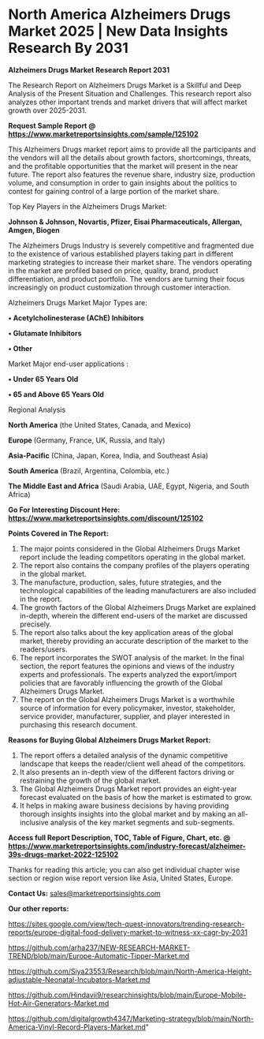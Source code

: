 # North America Alzheimers Drugs Market 2025 | New Data Insights Research By 2031

<strong>Alzheimers Drugs Market Research Report 2031</strong>

The Research Report on Alzheimers Drugs Market is a Skillful and Deep Analysis of the Present Situation and Challenges. This research report also analyzes other important trends and market drivers that will affect market growth over 2025-2031.

<strong>Request Sample Report @ <a href=https://www.marketreportsinsights.com/sample/125102>https://www.marketreportsinsights.com/sample/125102</a></strong>

This Alzheimers Drugs market report aims to provide all the participants and the vendors will all the details about growth factors, shortcomings, threats, and the profitable opportunities that the market will present in the near future. The report also features the revenue share, industry size, production volume, and consumption in order to gain insights about the politics to contest for gaining control of a large portion of the market share.

Top Key Players in the Alzheimers Drugs Market:

<strong>Johnson & Johnson, Novartis, Pfizer, Eisai Pharmaceuticals, Allergan, Amgen, Biogen</strong>

The Alzheimers Drugs Industry is severely competitive and fragmented due to the existence of various established players taking part in different marketing strategies to increase their market share. The vendors operating in the market are profiled based on price, quality, brand, product differentiation, and product portfolio. The vendors are turning their focus increasingly on product customization through customer interaction.

Alzheimers Drugs Market Major Types are:

<strong>• Acetylcholinesterase (AChE) Inhibitors

• Glutamate Inhibitors

• Other</strong>

Market Major end-user applications :

<strong>• Under 65 Years Old

• 65 and Above 65 Years Old</strong>

Regional Analysis

</u><strong><b>North America</b></strong> (the United States, Canada, and Mexico)

<strong><b>Europe </b></strong>(Germany, France, UK, Russia, and Italy)

<strong><b>Asia-Pacific</b></strong> (China, Japan, Korea, India, and Southeast Asia)

<strong><b>South America</b></strong> (Brazil, Argentina, Colombia, etc.)

<strong><b>The Middle East and Africa</b></strong> (Saudi Arabia, UAE, Egypt, Nigeria, and South Africa)

<strong>Go For Interesting Discount Here: <a href=https://www.marketreportsinsights.com/discount/125102>https://www.marketreportsinsights.com/discount/125102</a></strong>

<strong>Points Covered in The Report:</strong>
<ol>
  <li>The major points considered in the Global Alzheimers Drugs Market report include the leading competitors operating in the global market.</li>
  <li>The report also contains the company profiles of the players operating in the global market.</li>
  <li>The manufacture, production, sales, future strategies, and the technological capabilities of the leading manufacturers are also included in the report.</li>
  <li>The growth factors of the Global Alzheimers Drugs Market are explained in-depth, wherein the different end-users of the market are discussed precisely.</li>
  <li>The report also talks about the key application areas of the global market, thereby providing an accurate description of the market to the readers/users.</li>
  <li>The report incorporates the SWOT analysis of the market. In the final section, the report features the opinions and views of the industry experts and professionals. The experts analyzed the export/import policies that are favorably influencing the growth of the Global Alzheimers Drugs Market.</li>
  <li>The report on the Global Alzheimers Drugs Market is a worthwhile source of information for every policymaker, investor, stakeholder, service provider, manufacturer, supplier, and player interested in purchasing this research document.</li>
</ol>
<strong>Reasons for Buying Global Alzheimers Drugs Market Report:</strong>

<ol>
  <li>The report offers a detailed analysis of the dynamic competitive landscape that keeps the reader/client well ahead of the competitors.</li>
  <li>It also presents an in-depth view of the different factors driving or restraining the growth of the global market.</li>
  <li>The Global Alzheimers Drugs Market report provides an eight-year forecast evaluated on the basis of how the market is estimated to grow.</li>
  <li>It helps in making aware business decisions by having providing thorough insights insights into the global market and by making an all-inclusive analysis of the key market segments and sub-segments.</li>
</ol>
<strong>Access full Report Description, TOC, Table of Figure, Chart, etc. @ <a href=https://www.marketreportsinsights.com/industry-forecast/alzheimer-39s-drugs-market-2022-125102>https://www.marketreportsinsights.com/industry-forecast/alzheimer-39s-drugs-market-2022-125102</a></strong>


Thanks for reading this article; you can also get individual chapter wise section or region wise report version like Asia, United States, Europe.

<strong>Contact Us:</strong>
sales@marketreportsinsights.com

<strong>Our other reports:</strong>

<a href=https://sites.google.com/view/tech-quest-innovators/trending-research-reports/europe-digital-food-delivery-market-to-witness-xx-cagr-by-2031>https://sites.google.com/view/tech-quest-innovators/trending-research-reports/europe-digital-food-delivery-market-to-witness-xx-cagr-by-2031</a>

<a href=https://github.com/arha237/NEW-RESEARCH-MARKET-TREND/blob/main/Europe-Automatic-Tipper-Market.md>https://github.com/arha237/NEW-RESEARCH-MARKET-TREND/blob/main/Europe-Automatic-Tipper-Market.md</a>

<a href=https://github.com/Siya23553/Research/blob/main/North-America-Height-adjustable-Neonatal-Incubators-Market.md>https://github.com/Siya23553/Research/blob/main/North-America-Height-adjustable-Neonatal-Incubators-Market.md</a>

<a href=https://github.com/Hindavii9/researchinsights/blob/main/Europe-Mobile-Hot-Air-Generators-Market.md>https://github.com/Hindavii9/researchinsights/blob/main/Europe-Mobile-Hot-Air-Generators-Market.md</a>

<a href=https://github.com/digitalgrowth4347/Marketing-strategy/blob/main/North-America-Vinyl-Record-Players-Market.md>https://github.com/digitalgrowth4347/Marketing-strategy/blob/main/North-America-Vinyl-Record-Players-Market.md</a>"
